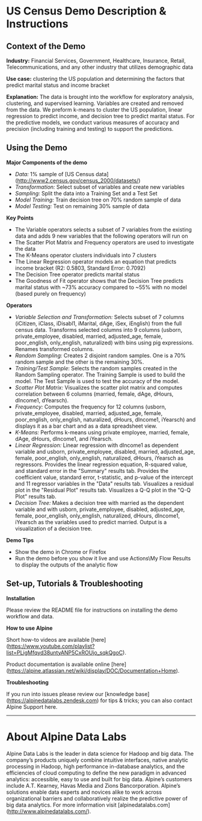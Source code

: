 # US Census Demo Description & Instructions


## Context of the Demo

__Industry:__ Financial Services, Government, Healthcare, Insurance, Retail, Telecommunications, and any other industry that utilizes demographic data

__Use case:__ clustering the US population and determining the factors that predict marital status and income bracket

__Explanation:__ The data is brought into the workflow for exploratory analysis, clustering, and supervised learning. Variables are created and removed from the data. We preform k-means to cluster the US population, linear regression to predict income, and decision tree to predict marital status. For the predictive models, we conduct various measures of accuracy and precision (including training and testing) to support the predictions.


## Using the Demo

__Major Components of the demo__

* _Data:_ 1% sample of [US Census data] (http://www2.census.gov/census_2000/datasets/)
* _Transformation:_ Select subset of variables and create new variables
* _Sampling:_ Split the data into a Training Set and a Test Set
* _Model Training:_ Train decision tree on 70% random sample of data
* _Model Testing:_ Test on remaining 30% sample of data


__Key Points__

* The Variable operators selects a subset of 7 variables from the existing data and adds 9 new variables that the following operators will run on
* The Scatter Plot Matrix and Frequency operators are used to investigate the data 
* The K-Means operator clusters individuals into 7 clusters
* The Linear Regression operator models an equation that predicts income bracket (R2: 0.5803, Standard Error: 0.7092)
* The Decision Tree operator predicts marital status
* The Goodness of Fit operator shows that the Decision Tree predicts marital status with ~73% accuracy compared to ~55% with no model (based purely on frequency)

__Operators__

* _Variable Selection and Transformation:_ Selects subset of 7 columns (iCitizen, iClass, iDisabl1, iMarital, dAge, iSex, iEnglish) from the full census data. Transforms selected columns into 9 columns (usborn, private_employee, disabled, married, adjusted_age, female, poor_english, only_english, naturalized) with bins using pig expressions. Renames transformed columns.
* _Random Sampling:_ Creates 2 disjoint random samples. One is a 70% random sample and the other is the remaining 30%.
* _Training/Test Sample_: Selects the random samples created in the Random Sampling operator. The Training Sample is used to build the model. The Test Sample is used to test the accuracy of the model.
* _Scatter Plot Matrix:_ Visualizes the scatter plot matrix and computes correlation between 6 columns (married, female, dAge, dHours, dIncome1, dYearsch).
* _Frequency:_ Computes the frequency for 12 columns (usborn, private_employee, disabled, married, adjusted_age, female, poor_english, only_english, naturalized, dHours, dIncome1, iYearsch) and displays it as a bar chart and as a data spreadsheet view.
* _K-Means:_ Performs k-means using private employee, married, female, dAge, dHours, dIncome1, and iYearsch.
* _Linear Regression:_ Linear regression with dIncome1 as dependent variable and usborn, private_employee, disabled, married, adjusted_age, female, poor_english, only_english, naturalized, dHours, iYearsch as regressors. Provides the linear regression equation, R-squared value, and standard error in the "Summary" results tab. Provides the coefficient value, standard error, t-statistic, and p-value of the intercept and 11 regressor variables in the "Data" results tab. Visualizes a residual plot in the "Residual Plot" results tab. Visualizes a Q-Q plot in the "Q-Q Plot" results tab.
* _Decision Tree:_ Makes a decision tree with married as the dependent variable and with usborn, private_employee, disabled, adjusted_age, female, poor_english, only_english, naturalized, dHours, dIncome1, iYearsch as the variables used to predict married. Output is a visualization of a decision tree.


__Demo Tips__

* Show the demo in Chrome or Firefox
* Run the demo before you show it live and use Actions\My Flow Results to display the outputs of the analytic flow

## Set-up, Tutorials & Troubleshooting

__Installation__

Please review the README file for instructions on installing the demo workflow and data.

__How to use Alpine__

Short how-to videos are available [here] (https://www.youtube.com/playlist?list=PLigMfqyd38untyANP5CxROUjo_sqkQgoC).

Product documentation is available online [here] (https://alpine.atlassian.net/wiki/display/DOC/Documentation+Home).

__Troubleshooting__

If you run into issues please review our [knowledge base] (https://alpinedatalabs.zendesk.com) for tips & tricks; you can also contact Alpine Support here.

-----

# About Alpine Data Labs

Alpine Data Labs is the leader in data science for Hadoop and big data. The company’s products uniquely combine intuitive interfaces, native analytic processing in Hadoop, high performance in-database analytics, and the efficiencies of cloud computing to define the new paradigm in advanced analytics: accessible, easy to use and built for big data. Alpine’s customers include A.T. Kearney, Havas Media and Zions Bancorporation. Alpine’s solutions enable data experts and novices alike to work across organizational barriers and collaboratively realize the predictive power of big data analytics. For more information visit [alpinedatalabs.com] (http://www.alpinedatalabs.com/).
 
